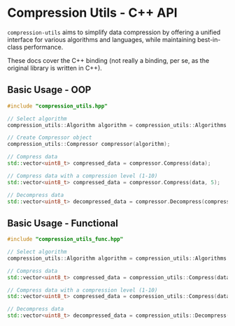 # Compression Utils - C++ API

`compression-utils` aims to simplify data compression by offering a unified interface for various algorithms and languages, while maintaining best-in-class performance. 

These docs cover the C++ binding (not really a binding, per se, as the original library is written in C++).

## Basic Usage - OOP

```cpp
#include "compression_utils.hpp"

// Select algorithm
compression_utils::Algorithm algorithm = compression_utils::Algorithms::ZSTD;

// Create Compressor object
compression_utils::Compressor compressor(algorithm);

// Compress data
std::vector<uint8_t> compressed_data = compressor.Compress(data);

// Compress data with a compression level (1-10)
std::vector<uint8_t> compressed_data = compressor.Compress(data, 5);

// Decompress data
std::vector<uint8_t> decompressed_data = compressor.Decompress(compressed_data);
```

## Basic Usage - Functional

```cpp
#include "compression_utils_func.hpp"

// Select algorithm
compression_utils::Algorithm algorithm = compression_utils::Algorithms::ZSTD;

// Compress data
std::vector<uint8_t> compressed_data = compression_utils::Compress(data, algorithm);

// Compress data with a compression level (1-10)
std::vector<uint8_t> compressed_data = compression_utils::Compress(data, algorithm, 5);

// Decompress data
std::vector<uint8_t> decompressed_data = compression_utils::Decompress(compressed_data, algorithm);
```
